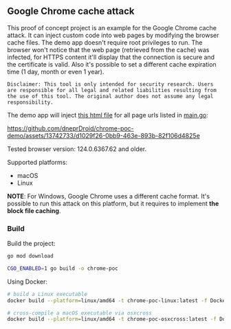 ## Google Chrome cache attack

This proof of concept project is an example for the Google Chrome cache attack. It can inject custom code into web pages by modifying the browser cache files. The demo app doesn't require root privileges to run. The browser won't notice that the web page (retrieved from the cache) was infected, for HTTPS content it'll display that the connection is secure and the certificate is valid. Also it's possible to set a different cache expiration time (1 day, month or even 1 year). 

`Disclaimer: This tool is only intended for security research. Users are responsible for all legal and related liabilities resulting from the use of this tool. The original author does not assume any legal responsibility.`


The demo app will inject [this html file](/test-files/test.html) for all page urls listed in [main.go](/main.go):

https://github.com/dneprDroid/chrome-poc-demo/assets/13742733/d1029f26-0bb9-463e-893b-82f106d4825e

Tested browser version: 124.0.6367.62 and older. 

Supported platforms:

- macOS
- Linux 

**NOTE**: For Windows, Google Chrome uses a different cache format. It's possible to run this attack on this platform, but it requires to implement **the block file caching**. 

### Build 

Build the project:

```bash 
go mod download

CGO_ENABLED=1 go build -o chrome-poc

```

Using Docker:

```bash 
# build a Linux executable
docker build --platform=linux/amd64 -t chrome-poc-linux:latest -f Dockerfile.linux .

```

```bash 
# cross-compile a macOS executable via osxcross
docker build --platform=linux/amd64 -t chrome-poc-osxcross:latest -f Dockerfile.osxcross . 

```
